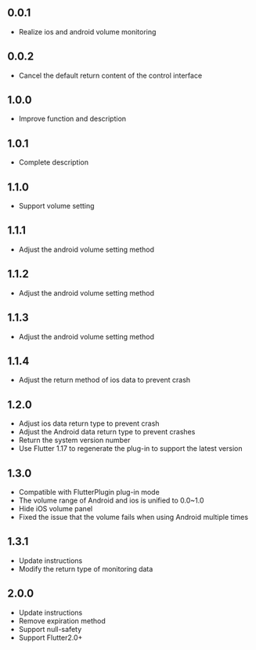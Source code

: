 ## 0.0.1
* Realize ios and android volume monitoring

## 0.0.2
* Cancel the default return content of the control interface

## 1.0.0
* Improve function and description

## 1.0.1
* Complete description

## 1.1.0
* Support volume setting

## 1.1.1
* Adjust the android volume setting method

## 1.1.2
* Adjust the android volume setting method

## 1.1.3
* Adjust the android volume setting method

## 1.1.4
* Adjust the return method of ios data to prevent crash

## 1.2.0
* Adjust ios data return type to prevent crash
* Adjust the Android data return type to prevent crashes
* Return the system version number
* Use Flutter 1.17 to regenerate the plug-in to support the latest version

## 1.3.0
* Compatible with FlutterPlugin plug-in mode
* The volume range of Android and ios is unified to 0.0~1.0
* Hide iOS volume panel
* Fixed the issue that the volume fails when using Android multiple times

## 1.3.1
* Update instructions
* Modify the return type of monitoring data

## 2.0.0
* Update instructions
* Remove expiration method
* Support null-safety
* Support Flutter2.0+